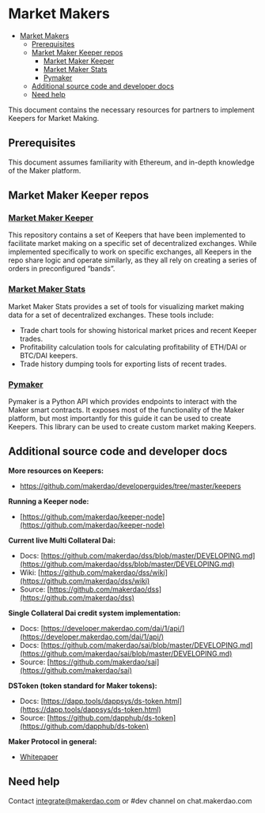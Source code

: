 # Market Makers

- [Market Makers](#market-makers)
  - [Prerequisites](#prerequisites)
  - [Market Maker Keeper repos](#market-maker-keeper-repos)
    - [Market Maker Keeper](#market-maker-keeper)
    - [Market Maker Stats](#market-maker-stats)
    - [Pymaker](#pymaker)
  - [Additional source code and developer docs](#additional-source-code-and-developer-docs)
  - [Need help](#need-help)

This document contains the necessary resources for partners to implement Keepers for Market Making.

## Prerequisites

This document assumes familiarity with Ethereum, and in-depth knowledge of the Maker platform.

## Market Maker Keeper repos

### [Market Maker Keeper](https://github.com/makerdao/market-maker-keeper)

This repository contains a set of Keepers that have been implemented to facilitate market making on a specific set of decentralized exchanges. While implemented specifically to work on specific exchanges, all Keepers in the repo share logic and operate similarly, as they all rely on creating a series of orders in preconfigured “bands”.

### [Market Maker Stats](https://github.com/makerdao/market-maker-stats)

Market Maker Stats provides a set of tools for visualizing market making data for a set of decentralized exchanges. These tools include:

- Trade chart tools for showing historical market prices and recent Keeper trades.
- Profitability calculation tools for calculating profitability of ETH/DAI or BTC/DAI keepers.
- Trade history dumping tools for exporting lists of recent trades.

### [Pymaker](https://github.com/makerdao/pymaker)

Pymaker is a Python API which provides endpoints to interact with the Maker smart contracts. It exposes most of the functionality of the Maker platform, but most importantly for this guide it can be used to create Keepers. This library can be used to create custom market making Keepers.

## Additional source code and developer docs

**More resources on Keepers:**

- <https://github.com/makerdao/developerguides/tree/master/keepers>

**Running a Keeper node:**

- [https://github.com/makerdao/keeper-node](https://github.com/makerdao/keeper-node)

**Current live Multi Collateral Dai:**

- Docs: [https://github.com/makerdao/dss/blob/master/DEVELOPING.md](https://github.com/makerdao/dss/blob/master/DEVELOPING.md)
- Wiki: [https://github.com/makerdao/dss/wiki](https://github.com/makerdao/dss/wiki)
- Source: [https://github.com/makerdao/dss](https://github.com/makerdao/dss)

**Single Collateral Dai credit system implementation:**

- Docs: [https://developer.makerdao.com/dai/1/api/](https://developer.makerdao.com/dai/1/api/)
- Docs: [https://github.com/makerdao/sai/blob/master/DEVELOPING.md](https://github.com/makerdao/sai/blob/master/DEVELOPING.md)
- Source: [https://github.com/makerdao/sai](https://github.com/makerdao/sai)

**DSToken (token standard for Maker tokens):**

- Docs: [https://dapp.tools/dappsys/ds-token.html](https://dapp.tools/dappsys/ds-token.html)
- Source: [https://github.com/dapphub/ds-token](https://github.com/dapphub/ds-token)

**Maker Protocol in general:**

- [Whitepaper](https://makerdao.com/whitepaper/)

## Need help

Contact [integrate@makerdao.com](mailto:integrate@makerdao.com) or #dev channel on chat.makerdao.com
